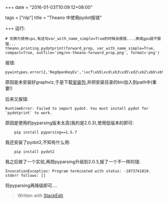 +++
date = "2016-01-03T10:09:12+08:00"

tags = ["nlp"]
title = "Theano 中使用pydot报错"

+++
运行:

	# 切换为使用cpu,有这句var_with_name_simple=True的时候会报错...,换成gpu就不报错...
	theano.printing.pydotprint(forward_prop, var_with_name_simple=True, compact=True, outfile='img/nn-theano-forward_prop.png', format='png')
报错:

	pywintypes.error(2,'RegOpenKeyEx','\xcf\xb5\xcd\xb3\xd5\xd2\xb2\xbb\xb5\xb...
<!--more-->
原因是未安装好graphviz,于是下载[安装包](http://www.graphviz.org/Download_windows.php),并把安装目录的bin加入到path中(重要!)

后来又报错:

	RuntimeError: Failed to import pydot. You must install pydot for `pydotprint` to work.
原因是使用的pyparsing版本太高(我的是2.0.3),使用低版本的即可:

		pip install pyparsing==1.5.7
我还安装了pydot2,不知有什么用:   

		pip install pydot2
我之后做了一个实验,再把pyparsing升级到2.0.3,报了一个不一样的错:

	InvocationException: Program terminated with status: -1073741819. stderr follows: []
将pyparsing再降级即可....	
	

	

	
> Written with [StackEdit](https://stackedit.io/).